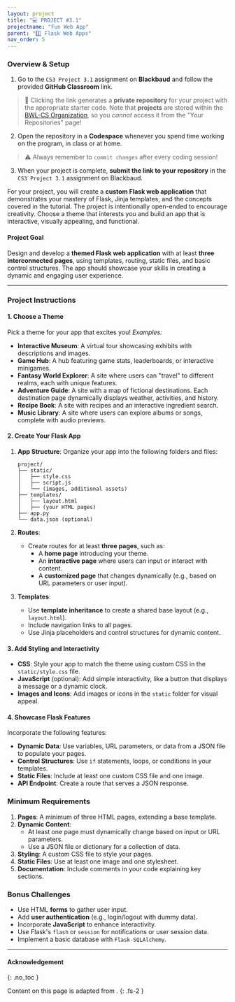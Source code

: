 ```yaml
---
layout: project
title: "💻 PROJECT #3.1"
projectname: "Fun Web App"
parent: "3️⃣ Flask Web Apps"
nav_order: 5
---
```


### Overview & Setup

<div class="setup" markdown="block">

1. Go to the `CS3 Project 3.1` assignment on **Blackbaud** and follow the provided **GitHub Classroom** link.
  > 📁 Clicking the link generates a **private repository** for your project with the appropriate starter code. Note that **projects** are stored within the [BWL-CS Organization](https://github.com/BWL-CS), so you _cannot_ access it from the "Your Repositories" page!
2. Open the repository in a **Codespace** whenever you spend time working on the program, in class or at home. 
  > ⚠️ Always remember to `commit changes` after every coding session!
3. When your project is complete, **submit the link to your repository** in the `CS3 Project 3.1` assignment on Blackbaud.

</div>

For your project, you will create a **custom Flask web application** that demonstrates your mastery of Flask, Jinja templates, and the concepts covered in the tutorial. The project is intentionally open-ended to encourage creativity. Choose a theme that interests you and build an app that is interactive, visually appealing, and functional.

#### Project Goal
Design and develop a **themed Flask web application** with at least **three interconnected pages**, using templates, routing, static files, and basic control structures. The app should showcase your skills in creating a dynamic and engaging user experience.

---

### Project Instructions

#### 1. Choose a Theme
Pick a theme for your app that excites you! _Examples:_
- **Interactive Museum**: A virtual tour showcasing exhibits with descriptions and images.
- **Game Hub**: A hub featuring game stats, leaderboards, or interactive minigames.
- **Fantasy World Explorer**: A site where users can "travel" to different realms, each with unique features.
- **Adventure Guide**: A site with a map of fictional destinations. Each destination page dynamically displays weather, activities, and history.
- **Recipe Book**: A site with recipes and an interactive ingredient search.
- **Music Library**: A site where users can explore albums or songs, complete with audio previews.

#### 2. Create Your Flask App
1. **App Structure**: Organize your app into the following folders and files:
    ```
    project/
    ├── static/
    │   ├── style.css
    │   ├── script.js
    │   └── (images, additional assets)
    ├── templates/
    │   ├── layout.html
    │   ├── (your HTML pages)
    ├── app.py
    └── data.json (optional)
    ```

2. **Routes**:
   - Create routes for at least **three pages**, such as:
     - A **home page** introducing your theme.
     - An **interactive page** where users can input or interact with content.
     - A **customized page** that changes dynamically (e.g., based on URL parameters or user input).

3. **Templates**:
   - Use **template inheritance** to create a shared base layout (e.g., `layout.html`).
   - Include navigation links to all pages.
   - Use Jinja placeholders and control structures for dynamic content.

#### 3. Add Styling and Interactivity
- **CSS**: Style your app to match the theme using custom CSS in the `static/style.css` file.
- **JavaScript** (optional): Add simple interactivity, like a button that displays a message or a dynamic clock.
- **Images and Icons**: Add images or icons in the `static` folder for visual appeal.

#### 4. Showcase Flask Features
Incorporate the following features:
- **Dynamic Data**: Use variables, URL parameters, or data from a JSON file to populate your pages.
- **Control Structures**: Use `if` statements, loops, or conditions in your templates.
- **Static Files**: Include at least one custom CSS file and one image.
- **API Endpoint**: Create a route that serves a JSON response.

### Minimum Requirements
1. **Pages**: A minimum of three HTML pages, extending a base template.
2. **Dynamic Content**:
   - At least one page must dynamically change based on input or URL parameters.
   - Use a JSON file or dictionary for a collection of data.
3. **Styling**: A custom CSS file to style your pages.
5. **Static Files**: Use at least one image and one stylesheet.
6. **Documentation**: Include comments in your code explaining key sections.

### Bonus Challenges
- Use HTML **forms** to gather user input. 
- Add **user authentication** (e.g., login/logout with dummy data).
- Incorporate **JavaScript** to enhance interactivity.
- Use Flask's `flash` or `session` for notifications or user session data.
- Implement a basic database with `Flask-SQLAlchemy`.

---

#### Acknowledgement
{: .no_toc }

Content on this page is adapted from []().
{: .fs-2 }
